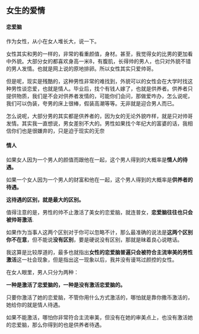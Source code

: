 ## 女生的爱情

#### 恋爱脑

作为女性，从小在女人堆长大，说一下。

女性其实和男的一样的，非常的看重颜值，身材。甚至，我觉得女的比男的更加看中外貌。大部分女的都喜欢身高一米8，有腹肌，长得帅的男人，也只对外貌不错的男人发情。也就是网上说的原地排卵。所以女性其实只爱帅哥。

但是呢，现实是残酷的，这种男性非常的难找到，外貌可以的女性会在大学时找这种男性谈恋爱，也就是情人。毕业后，找个有钱人嫁了，也就是供养者。供养者只提供物质，我们是不会对供养者发情的，可能你们会问，那做爱咋办，怎么说呢，我们可以伪装，夸男的床上很棒，假装高潮等等。无非就是迎合男人而已。

怎么说呢，大部分男的其实都是供养者的，因为女的无论外貌咋样，就是只对帅哥发情。其实我一直想说，男女差别不大的。男性如果找个年纪大的富婆的话，我相信你们也是很嫌弃的，只是迫于现实的无奈

#### 情人

如果女人因为一个男人的颜值而跟他在一起，这个男人得到的大概率是**情人的待遇。**

如果一个女人因为一个男人的财富和他在一起，这个男人得到的大概率是**供养者的待遇。**

**这待遇的区别，就是最大的区别。**

值得注意的是，男性的帅不止激活了美女的恋爱脑，就连普女，**恋爱脑往往也只会被帅哥激活**.

如果作为当事人这两个区别对于你可以忽略不计，那么最准确的说法是**这两个区别你不在意**，但不能说**没有区别**，要是硬说没有区别，那就是昧着良心说瞎话。

我这算是比较厚道的，最多也就指出**女性的恋爱脑普遍只会被符合主流审美的男性激活**这一社会现象，但是指出这一现象以后，我并没有谩骂过颜控的女性。

在女人眼里，男人只分为两种：

**一种是激活了恋爱脑的，一种是没有激活恋爱脑的。**

只要你激活了她的恋爱脑，不管你用什么方式激活的，哪怕就是靠你撒币激活的，她给你的就是情人待遇。

如果不能激活，哪怕你非常符合主流审美，但没有在她的审美点上，也没有激活她的恋爱脑，那么你得到的也是供养者待遇。
